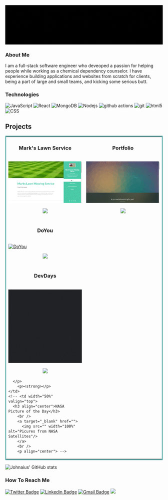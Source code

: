 <!-- ![JohnZ](https://github.com/Johnaius/Johnaius/blob/main/JZBanner.gif) -->
<img align="center" src="https://github.com/Johnaius/Johnaius/blob/main/JZBAnner.gif" width="850" />

### About Me

I am a full-stack software engineer who deveoped a passion for helping people while working as a chemical dependency counselor. I have experience building applications and websites from scratch for clients, being a part of large and small teams, and kicking some serious butt. 

### Technologies
![JavaScript](https://img.shields.io/badge/-JavaScript-000?&logo=JavaScript)
<img alt="React" src="https://img.shields.io/badge/-React-45b8d8?style=flat-square&logo=react&logoColor=white" />
<img alt="MongoDB" src="https://img.shields.io/badge/-MongoDB-13aa52?style=flat-square&logo=mongodb&logoColor=white" />
<img alt="Nodejs" src="https://img.shields.io/badge/-Nodejs-43853d?style=flat-square&logo=Node.js&logoColor=white" />
<img alt="github actions" src="https://img.shields.io/badge/-Github_Actions-2088FF?style=flat-square&logo=github-actions&logoColor=white" />
<img alt="git" src="https://img.shields.io/badge/-Git-F05032?style=flat-square&logo=git&logoColor=white" />
<img alt="html5" src="https://img.shields.io/badge/-HTML5-E34F26?style=flat-square&logo=html5&logoColor=white" />
![CSS](https://img.shields.io/badge/Style-CSS-informational?style=flat&logo=css3&logoColor=white&color=4AB197)

## Projects
<table bordercolor="#66b2b2">
<tr>
    <td width="50%" valign="top">
      <h3 align="center">Mark's Lawn Service</h3>
        <br />
        <a target="https://markslawnmowing.netlify.app/" href="https://markslawnmowing.netlify.app/">
            <img src="MarkGIf.gif" width="100%" alt="Mark Lawn"/>
        </a>
        <br />
        <p align="center">
          
  <a href="https://github.com/Johnaius" target="_blank">
    <img src="https://img.shields.io/static/v1?label=|&message=REPO&color=23555f&style=plastic&logo=github&logo-color=white"/>
  </a>
  <!-- <a href="https://markslawnmowing.netlify.app/" target="_blank">
    <img src="https://img.shields.io/static/v1?label=|&message=WEBSITE&color=cdf998&style=plastic&logo=wordpress&logo-color=white"/>
  </a> -->
      </p>
        <p><strong></p>
    </td>
    <td width="50%" valign="top">
      <h3 align="center">Portfolio</h3>
        <br />
      <a target=https://johnaius.netlify.app/" href="https://johnaius.netlify.app/git a">
            <img src="portGif.gif" width="100%"  alt="Portfolio"/>
        </a>
        <br />
        <p align="center">
          
  <a href="https://github.com/Johnaius/portfolio" target="_blank">
    <img src="https://img.shields.io/static/v1?label=|&message=REPO&color=23555f&style=plastic&logo=github&logo-color=white"/>
  </a>
  <!-- <a href="https://johnaius.netlify.app/" target="_blank">
    <img src="https://img.shields.io/static/v1?label=|&message=WEBSITE&color=cdf998&style=plastic&logo=wordpress&logo-color=white"/>
  </a> -->
      </p>
        <p><strong></strong>  </p>
    </td>
  </tr>
  <tr>
    <td width="48%" valign="top">
      <h3 align="center">DoYou</h3>
      <br />
        <a target=https://doyou.up.railway.app/" href="https://doyou.up.railway.app/">
          <img src="DoYou.gif" width="100%" alt="DoYou"/>
        </a>
      <br />
        <p align="center">
  <a href="https://github.com/Johnaius/doYou" target="_blank">
    <img src="https://img.shields.io/static/v1?label=|&message=REPO&color=23555f&style=plastic&logo=github&logo-color=white"/>
  </a>
   <tr>
    <td width="48%" valign="top">
      <h3 align="center">DevDays</h3>
      <br />
        <a target="https://teamasaurus-devdays.herokuapp.com/" href="https://teamasaurus-devdays.herokuapp.com/">
          <img src="logoanimate.gif" width="100%" alt="DevDays"/>
        </a>
      <br />
        <p align="center">
  <a href="https://github.com/Teamasaurus/devdays" target="_blank">
    <img src="https://img.shields.io/static/v1?label=|&message=REPO&color=23555f&style=plastic&logo=github&logo-color=white"/>
  </a>
   
  <!-- <a href="#" target="_blank">
    <img src="https://img.shields.io/static/v1?label=|&message=WEBSITE&color=cdf998&style=plastic&logo=wordpress&logo-color=white"/>
  </a> -->
      </p>
        <p><strong></p>
    </td>
    <!-- <td width="50%" valign="top">
      <h3 align="center">NASA Picture of the Day</h3>
        <br />
        <a target="_blank" href="">
          <img src="" width="100%" alt="Picures from NASA Satellites"/>
        </a>
        <br />
        <p align="center"> -->
          
  <!-- <a href="#" target="_blank">
    <img src="https://img.shields.io/static/v1?label=|&message=REPO&color=23555f&style=plastic&logo=github&logo-color=white"/>
  </a>
  <a href="" target="_blank">
    <img src="https://img.shields.io/static/v1?label=|&message=WEBSITE&color=cdf998&style=plastic&logo=wordpress&logo-color=white"/>
  </a>
      </p>
        <p><strong></p>
    </td>
  </tr> --> 
</table>


![Johnaius' GitHub stats](https://github-readme-stats.vercel.app/api?username=Johnaius&show_icons=true&theme=radical)

### How To Reach Me
[![Twitter Badge](https://img.shields.io/badge/-@Johnaius-1ca0f1?style=flat-square&labelColor=1ca0f1&logo=twitter&logoColor=white&link=https://twitter.com/Johnaius)](https://twitter.com/Johnaius) 
[![Linkedin Badge](https://img.shields.io/badge/-Johnaius-blue?style=flat-square&logo=Linkedin&logoColor=white&link=https://www.linkedin.com/in/Johnaius/)](https://www.linkedin.com/in/Johnaius/)
[![Gmail Badge](https://img.shields.io/badge/-JohnZak80@gmail.com-c14438?style=flat-square&logo=Gmail&logoColor=white&link=mailto:JohnZak80@gmail.com)](mailto:Johnzak80@gmail.com)
[<img src="https://img.shields.io/badge/Personal%20Site-Johnaius-red">](https://johnzak.netlify.app/)
<!---
Johnaius/Johnaius is a ✨ special ✨ repository because its `README.md` (this file) appears on your GitHub profile.
You can click the Preview link to take a look at your changes.
---
